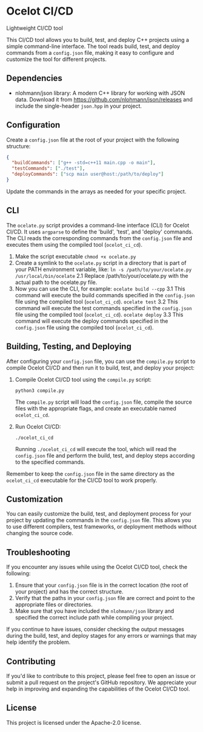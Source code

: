# Ocelot CI/CD
Lightweight CI/CD tool

This CI/CD tool allows you to build, test, and deploy C++ projects using a simple command-line interface. The tool reads build, test, and deploy commands from a `config.json` file, making it easy to configure and customize the tool for different projects.

## Dependencies

- nlohmann/json library: A modern C++ library for working with JSON data. Download it from https://github.com/nlohmann/json/releases and include the single-header `json.hpp` in your project.

## Configuration

Create a `config.json` file at the root of your project with the following structure:

```json
{
  "buildCommands": ["g++ -std=c++11 main.cpp -o main"],
  "testCommands": ["./test"],
  "deployCommands": ["scp main user@host:/path/to/deploy"]
}
```

Update the commands in the arrays as needed for your specific project.

## CLI

The `ocelate.py` script provides a command-line interface (CLI) for Ocelot CI/CD. It uses `argparse` to define the 'build', 'test', and 'deploy' commands. The CLI reads the corresponding commands from the `config.json` file and executes them using the compiled tool (`ocelot_ci_cd`).

1. Make the script executable
        ```chmod +x ocelate.py```
2. Create a symlink to the `ocelate.py` script in a directory that is part of your PATH environment variable, like:
        ```ln -s /path/to/your/ocelate.py /usr/local/bin/ocelate```
    2.1 Replace /path/to/your/ocelate.py with the actual path to the ocelate.py file.
3. Now you can use the CLI, for example:
        ```ocelate build --cpp```
    3.1 This command will execute the build commands specified in the `config.json` file using the compiled tool (`ocelot_ci_cd`).
        ```ocelate test```
    3.2 This command will execute the test commands specified in the `config.json` file using the compiled tool (`ocelot_ci_cd`).
        ```ocelate deploy```
    3.3 This command will execute the deploy commands specified in the `config.json` file using the compiled tool (`ocelot_ci_cd`).

## Building, Testing, and Deploying

After configuring your `config.json` file, you can use the `compile.py` script to compile Ocelot CI/CD  and then run it to build, test, and deploy your project:

1. Compile Ocelot CI/CD tool using the `compile.py` script:
    ```
    python3 compile.py
    ```
    The `compile.py` script will load the `config.json` file, compile the source files with the appropriate flags, and create an executable named `ocelot_ci_cd`.

2. Run Ocelot CI/CD:
    ```
    ./ocelot_ci_cd
    ```
    Running `./ocelot_ci_cd` will execute the tool, which will read the `config.json` file and perform the build, test, and deploy steps according to the specified commands.

Remember to keep the `config.json` file in the same directory as the `ocelot_ci_cd` executable for the CI/CD tool to work properly.

## Customization

You can easily customize the build, test, and deployment process for your project by updating the commands in the `config.json` file. This allows you to use different compilers, test frameworks, or deployment methods without changing the source code.

## Troubleshooting

If you encounter any issues while using the Ocelot CI/CD tool, check the following:

1. Ensure that your `config.json` file is in the correct location (the root of your project) and has the correct structure.
2. Verify that the paths in your `config.json` file are correct and point to the appropriate files or directories.
3. Make sure that you have included the `nlohmann/json` library and specified the correct include path while compiling your project.

If you continue to have issues, consider checking the output messages during the build, test, and deploy stages for any errors or warnings that may help identify the problem.

## Contributing

If you'd like to contribute to this project, please feel free to open an issue or submit a pull request on the project's GitHub repository. We appreciate your help in improving and expanding the capabilities of the Ocelot CI/CD tool.

## License

This project is licensed under the Apache-2.0 license.

